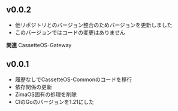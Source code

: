 ## v0.0.2
- 他リポジトリとのバージョン整合のためバージョンを更新しました
- このバージョンではコードの変更はありません

**関連**
CassetteOS-Gateway

## v0.0.1
- 履歴なしでCassetteOS-Commonのコードを移行
- 依存関係の更新
- ZimaOS固有の処理を削除
- CIのGoのバージョンを1.21にした